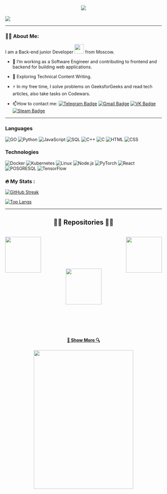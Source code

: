 <h1>
    <h1 align="center">
  <a href="https://git.io/typing-svg">
    <img src="https://readme-typing-svg.herokuapp.com?font=Fira+Code&size=30&pause=1000&color=5BCD00&background=FF3F9400&random=false&width=435&lines=Wake+up,+Neo...;The+matrix+has+you...;Folow+the+white+rebbit.;Knok,+knok,+Neo&center=true&size=30">
  </a>
</h1>
  </h1>

  ![](https://komarev.com/ghpvc/?username=D0k-ich&label=PROFILE+VIEWS&style=flat&color=blueviolet)

---

### :man_technologist: About Me:
I am a Back-end junior Developer <img src="https://media.giphy.com/media/WUlplcMpOCEmTGBtBW/giphy.gif" width="30"> from Moscow.
- :telescope: I’m working as a Software Engineer and contributing to frontend and backend for building web applications.

- :seedling: Exploring Technical Content Writing.

- :zap: In my free time, I solve problems on GeeksforGeeks and read tech articles, also take tasks on Codewars.

- :mailbox:How to contact me:  [![Telegram Badge](https://img.shields.io/badge/-Telegram-4B0082?style=flat&logo=Telegram&logoColor=white)](https://t.me/Dok_ich) [![Gmail Badge](https://img.shields.io/badge/-Gmail-4B0082?style=flat&logo=Gmail&logoColor=white)](mailto:yjrurubyu20015@gmail.com) [![VK Badge](https://img.shields.io/badge/-VK-4B0082?style=flat&logo=VK&logoColor=white)](https://vk.com/dok_ich) [![Steam Badge](https://img.shields.io/badge/-Steam-4B0082?style=flat&logo=Steam&logoColor=white)](https://steamcommunity.com/profiles/76561198388152878/](https://steamcommunity.com/profiles/76561198388152878/))
---

### Languages


![GO](https://img.shields.io/badge/-Golang-000?&logo=Go)
![Python](https://img.shields.io/badge/-Python-000?&logo=Python)
![JavaScript](https://img.shields.io/badge/-JavaScript-000?&logo=JavaScript)
![SQL](https://img.shields.io/badge/-SQL-000?&logo=MySQL)
![C++](https://img.shields.io/badge/-C++-000?&logo=c%2b%2b&logoColor=00599C)
![C](https://img.shields.io/badge/-C-000?&logo=C)
![HTML](https://img.shields.io/badge/-HTML-000?logo=html5)
![CSS](https://img.shields.io/badge/-CSS-000?&logo=Css3)

### Technologies

![Docker](https://img.shields.io/badge/-Docker-000?&logo=Docker)
![Kubernetes](https://img.shields.io/badge/-Kubernetes-000?&logo=Kubernetes)
![Linux](https://img.shields.io/badge/-Linux-000?&logo=Linux)
![Node.js](https://img.shields.io/badge/-Node.js-000?&logo=node.js)
![PyTorch](https://img.shields.io/badge/-PyTorch-000?&logo=PyTorch)
![React](https://img.shields.io/badge/-React-000?&logo=React)
![POSGRESQL](https://img.shields.io/badge/-Postgresql-000?&logo=Postgresql)
![TensorFlow](https://img.shields.io/badge/-TensorFlow-000?&logo=TensorFlow)


### :fire: My Stats :
[![GitHub Streak](https://streak-stats.demolab.com?user=D0K-ich&theme=hacker&hide_border=true&border_radius=15.5)](https://git.io/streak-stats)

[![Top Langs](https://github-readme-stats.vercel.app/api/top-langs/?username=D0K-ich&layout=compact&theme=vision-friendly-dark)](https://github.com/anuraghazra/github-readme-stats)

---

<h2 align="center">👨‍💻 Repositories 👨‍💻</h2>
<br>
<div width="100%" align="center">
  <a align="left" href="https://github.com/D0K-ich/Portfolio" title="Portfolio"><img align="left" height="115" src="https://github-readme-stats.vercel.app/api/pin/?username=D0k-ich&repo=Portfolio&theme=react&border_color=61dafb&border_radius=10"></a><a align="right" href="https://github.com/D0K-ich/Yacht-by-Ilya-and-Dok" title="Yacht"><img align="right" height="115" src="https://github-readme-stats.vercel.app/api/pin/?username=D0K-ich&repo=Yacht-by-Ilya-and-Dok&theme=react&border_color=61dafb&border_radius=10"></a>
</div>
<br/><br/><br/><br/><br/><br/>
<div width="100%" align="center">
  <a align="center" href="https://github.com/D0K-ich/Poker" title="Poker"><img align="center" height="115" src="https://github-readme-stats.vercel.app/api/pin/?username=D0k-ich&repo=Poker&theme=react&border_color=61dafb&border_radius=10"></a>
<br/><br/><br/><br/><br/><br/>

<h4 align="center">
  <a href="https://github.com/D0K-ich?tab=repositories" title="Show Repositories">🔎 Show More 🔍</a>
</h4>

<p align="center">
  <img width="320" height="445" src="https://spotify-github-profile.vercel.app/api/view?uid=31obkvcv6v4uaq7euhizamvlfwva&cover_image=true&theme=default&show_offline=true&background_color=000000&interchange=true&bar_color=4f4eb1&bar_color_cover=true">
</p>
